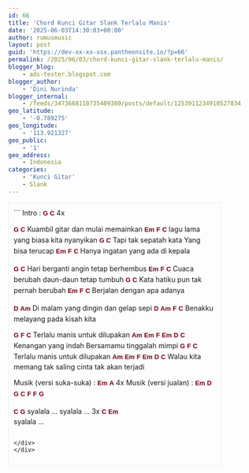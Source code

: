 ```yaml
---
id: 66
title: 'Chord Kunci Gitar Slank Terlalu Manis'
date: '2025-06-03T14:30:03+00:00'
author: rumusmusic
layout: post
guid: 'https://dev-xx-xx-xsx.pantheonsite.io/?p=66'
permalink: /2025/06/03/chord-kunci-gitar-slank-terlalu-manis/
blogger_blog:
    - ads-tester.blogspot.com
blogger_author:
    - 'Dini Nurinda'
blogger_internal:
    - /feeds/3473668110735409380/posts/default/1253911234910527834
geo_latitude:
    - '-0.789275'
geo_longitude:
    - '113.921327'
geo_public:
    - '1'
geo_address:
    - Indonesia
categories:
    - 'Kunci Gitar'
    - Slank
---
```


<div dir="ltr" style="text-align: left;"><div style="border: 1px solid #eee; height: auto; overflow: auto; padding: 10px; width: 410px;">```
Intro : <b style="background-color: #f6f6f6; border: 0px; font-family: Arial, Tahoma, Helvetica, FreeSans, sans-serif; font-size: 13px; font-stretch: inherit; line-height: 22.1000003814697px; margin: 0px; padding: 0px; vertical-align: baseline; white-space: normal;"><a href="http://ads-tester.blogspot.com/#Chord%20Kunci%20Gitar%20Slank%20Terlalu%20Manis" rel="https://blogger.googleusercontent.com/img/b/R29vZ2xl/AVvXsEhmapCRWhUujXO3XNp7RQ3QehE96_1shZvwwlzlBfIEhPVK8EMRgn7ZE8lBAgBFznq-LaQYcVA1PMbOgI-q6qcHShXaB2yd-ORVu-qYofhbQLNNBUNZZS1Dq89N45TwSfpp7dKppHMh_iE/s1600/G.png" style="-webkit-transition: all 0.5s; border: 0px; color: #78001b; font-family: inherit; font-size: inherit; font-stretch: inherit; font-style: inherit; font-variant: inherit; font-weight: inherit; line-height: inherit; margin: 0px; outline: none; padding: 0px; text-decoration: none; transition: all 0.5s; vertical-align: baseline;" target="_self" title="">G</a></b> <b style="background-color: #f6f6f6; border: 0px; font-family: Arial, Tahoma, Helvetica, FreeSans, sans-serif; font-size: 13px; font-stretch: inherit; line-height: 22.1000003814697px; margin: 0px; padding: 0px; vertical-align: baseline; white-space: normal;"><a href="http://ads-tester.blogspot.com/#Chord%20Kunci%20Gitar%20Slank%20Terlalu%20Manis" rel="https://blogger.googleusercontent.com/img/b/R29vZ2xl/AVvXsEgjg14kZr610stkVlcdZhcW95ketZt0vZGZ35YbDyrK0SrlJaU9ATAZGd43fVQQe36N05_6SwYNh5V8Nhk_Y9EoJeCydZz1TvcOhMeWIQ9QkfUWi1qT_CLnjc9ada53vk8J6DLLGXZWCRU/s1600/C.png" style="-webkit-transition: all 0.5s; border: 0px; color: #78001b; font-family: inherit; font-size: inherit; font-stretch: inherit; font-style: inherit; font-variant: inherit; font-weight: inherit; line-height: inherit; margin: 0px; outline: none; padding: 0px; text-decoration: none; transition: all 0.5s; vertical-align: baseline;" target="_self" title="">C</a></b> 4x <div><span style="color: white; font-size:xx-small;">Chord Kunci Gitar Slank Terlalu Manis</span></div><b style="background-color: #f6f6f6; border: 0px; font-family: Arial, Tahoma, Helvetica, FreeSans, sans-serif; font-size: 13px; font-stretch: inherit; line-height: 22.1000003814697px; margin: 0px; padding: 0px; vertical-align: baseline; white-space: normal;"><a href="http://ads-tester.blogspot.com/#Chord%20Kunci%20Gitar%20Slank%20Terlalu%20Manis" rel="https://blogger.googleusercontent.com/img/b/R29vZ2xl/AVvXsEhmapCRWhUujXO3XNp7RQ3QehE96_1shZvwwlzlBfIEhPVK8EMRgn7ZE8lBAgBFznq-LaQYcVA1PMbOgI-q6qcHShXaB2yd-ORVu-qYofhbQLNNBUNZZS1Dq89N45TwSfpp7dKppHMh_iE/s1600/G.png" style="-webkit-transition: all 0.5s; border: 0px; color: #78001b; font-family: inherit; font-size: inherit; font-stretch: inherit; font-style: inherit; font-variant: inherit; font-weight: inherit; line-height: inherit; margin: 0px; outline: none; padding: 0px; text-decoration: none; transition: all 0.5s; vertical-align: baseline;" target="_self" title="">G</a></b>                   <b style="background-color: #f6f6f6; border: 0px; font-family: Arial, Tahoma, Helvetica, FreeSans, sans-serif; font-size: 13px; font-stretch: inherit; line-height: 22.1000003814697px; margin: 0px; padding: 0px; vertical-align: baseline; white-space: normal;"><a href="http://ads-tester.blogspot.com/#Chord%20Kunci%20Gitar%20Slank%20Terlalu%20Manis" rel="https://blogger.googleusercontent.com/img/b/R29vZ2xl/AVvXsEgjg14kZr610stkVlcdZhcW95ketZt0vZGZ35YbDyrK0SrlJaU9ATAZGd43fVQQe36N05_6SwYNh5V8Nhk_Y9EoJeCydZz1TvcOhMeWIQ9QkfUWi1qT_CLnjc9ada53vk8J6DLLGXZWCRU/s1600/C.png" style="-webkit-transition: all 0.5s; border: 0px; color: #78001b; font-family: inherit; font-size: inherit; font-stretch: inherit; font-style: inherit; font-variant: inherit; font-weight: inherit; line-height: inherit; margin: 0px; outline: none; padding: 0px; text-decoration: none; transition: all 0.5s; vertical-align: baseline;" target="_self" title="">C</a></b>
Kuambil gitar dan mulai memainkan 
<b style="background-color: #f6f6f6; border: 0px; font-family: Arial, Tahoma, Helvetica, FreeSans, sans-serif; font-size: 13px; font-stretch: inherit; line-height: 22.1000003814697px; margin: 0px; padding: 0px; vertical-align: baseline; white-space: normal;"><a href="http://ads-tester.blogspot.com/#Chord%20Kunci%20Gitar%20Slank%20Terlalu%20Manis" rel="https://blogger.googleusercontent.com/img/b/R29vZ2xl/AVvXsEgnupI75GAZeveKIIuvKlk4v_fYbPdZIb79iMBHfotZigxWvWBEEFXPc0lN80YoViC4xoVvYR9OtsA0QMz3J6G2H77kD5pUccFqjWhBrMTzu_23JKLlFlmgeikgZnRVSFH7Fo8a7nHrwlQ/s1600/Em.png" style="-webkit-transition: all 0.5s; border: 0px; color: #78001b; font-family: inherit; font-size: inherit; font-stretch: inherit; font-style: inherit; font-variant: inherit; font-weight: inherit; line-height: inherit; margin: 0px; outline: none; padding: 0px; text-decoration: none; transition: all 0.5s; vertical-align: baseline;" target="_self" title="">Em</a></b>                   <b style="background-color: #f6f6f6; border: 0px; font-family: Arial, Tahoma, Helvetica, FreeSans, sans-serif; font-size: 13px; font-stretch: inherit; line-height: 22.1000003814697px; margin: 0px; padding: 0px; vertical-align: baseline; white-space: normal;"><a href="http://ads-tester.blogspot.com/#Chord%20Kunci%20Gitar%20Slank%20Terlalu%20Manis" rel="https://blogger.googleusercontent.com/img/b/R29vZ2xl/AVvXsEgXnQLpqP2Xv4WlPqCrLWdYeZtr_lovwOMzBwi7aoXtZ52hJe10i7HUw3xqJwIvn7QEfMSA5uBawJYkF9lZ62ghn7uZrlWGaNe3q6fEuT5DIEwjnr4yTcBv7pr0ZhZQYvbgpp7F3NjuytE/s1600/F.png" style="-webkit-transition: all 0.5s; border: 0px; color: #78001b; font-family: inherit; font-size: inherit; font-stretch: inherit; font-style: inherit; font-variant: inherit; font-weight: inherit; line-height: inherit; margin: 0px; outline: none; padding: 0px; text-decoration: none; transition: all 0.5s; vertical-align: baseline;" target="_self" title="">F</a></b>          <b style="background-color: #f6f6f6; border: 0px; font-family: Arial, Tahoma, Helvetica, FreeSans, sans-serif; font-size: 13px; font-stretch: inherit; line-height: 22.1000003814697px; margin: 0px; padding: 0px; vertical-align: baseline; white-space: normal;"><a href="http://ads-tester.blogspot.com/#Chord%20Kunci%20Gitar%20Slank%20Terlalu%20Manis" rel="https://blogger.googleusercontent.com/img/b/R29vZ2xl/AVvXsEgjg14kZr610stkVlcdZhcW95ketZt0vZGZ35YbDyrK0SrlJaU9ATAZGd43fVQQe36N05_6SwYNh5V8Nhk_Y9EoJeCydZz1TvcOhMeWIQ9QkfUWi1qT_CLnjc9ada53vk8J6DLLGXZWCRU/s1600/C.png" style="-webkit-transition: all 0.5s; border: 0px; color: #78001b; font-family: inherit; font-size: inherit; font-stretch: inherit; font-style: inherit; font-variant: inherit; font-weight: inherit; line-height: inherit; margin: 0px; outline: none; padding: 0px; text-decoration: none; transition: all 0.5s; vertical-align: baseline;" target="_self" title="">C</a></b>
lagu lama yang biasa kita nyanyikan 
<b style="background-color: #f6f6f6; border: 0px; font-family: Arial, Tahoma, Helvetica, FreeSans, sans-serif; font-size: 13px; font-stretch: inherit; line-height: 22.1000003814697px; margin: 0px; padding: 0px; vertical-align: baseline; white-space: normal;"><a href="http://ads-tester.blogspot.com/#Chord%20Kunci%20Gitar%20Slank%20Terlalu%20Manis" rel="https://blogger.googleusercontent.com/img/b/R29vZ2xl/AVvXsEhmapCRWhUujXO3XNp7RQ3QehE96_1shZvwwlzlBfIEhPVK8EMRgn7ZE8lBAgBFznq-LaQYcVA1PMbOgI-q6qcHShXaB2yd-ORVu-qYofhbQLNNBUNZZS1Dq89N45TwSfpp7dKppHMh_iE/s1600/G.png" style="-webkit-transition: all 0.5s; border: 0px; color: #78001b; font-family: inherit; font-size: inherit; font-stretch: inherit; font-style: inherit; font-variant: inherit; font-weight: inherit; line-height: inherit; margin: 0px; outline: none; padding: 0px; text-decoration: none; transition: all 0.5s; vertical-align: baseline;" target="_self" title="">G</a></b>                          <b style="background-color: #f6f6f6; border: 0px; font-family: Arial, Tahoma, Helvetica, FreeSans, sans-serif; font-size: 13px; font-stretch: inherit; line-height: 22.1000003814697px; margin: 0px; padding: 0px; vertical-align: baseline; white-space: normal;"><a href="http://ads-tester.blogspot.com/#Chord%20Kunci%20Gitar%20Slank%20Terlalu%20Manis" rel="https://blogger.googleusercontent.com/img/b/R29vZ2xl/AVvXsEgjg14kZr610stkVlcdZhcW95ketZt0vZGZ35YbDyrK0SrlJaU9ATAZGd43fVQQe36N05_6SwYNh5V8Nhk_Y9EoJeCydZz1TvcOhMeWIQ9QkfUWi1qT_CLnjc9ada53vk8J6DLLGXZWCRU/s1600/C.png" style="-webkit-transition: all 0.5s; border: 0px; color: #78001b; font-family: inherit; font-size: inherit; font-stretch: inherit; font-style: inherit; font-variant: inherit; font-weight: inherit; line-height: inherit; margin: 0px; outline: none; padding: 0px; text-decoration: none; transition: all 0.5s; vertical-align: baseline;" target="_self" title="">C</a></b>
Tapi tak sepatah kata Yang bisa terucap
<b style="background-color: #f6f6f6; border: 0px; font-family: Arial, Tahoma, Helvetica, FreeSans, sans-serif; font-size: 13px; font-stretch: inherit; line-height: 22.1000003814697px; margin: 0px; padding: 0px; vertical-align: baseline; white-space: normal;"><a href="http://ads-tester.blogspot.com/#Chord%20Kunci%20Gitar%20Slank%20Terlalu%20Manis" rel="https://blogger.googleusercontent.com/img/b/R29vZ2xl/AVvXsEgnupI75GAZeveKIIuvKlk4v_fYbPdZIb79iMBHfotZigxWvWBEEFXPc0lN80YoViC4xoVvYR9OtsA0QMz3J6G2H77kD5pUccFqjWhBrMTzu_23JKLlFlmgeikgZnRVSFH7Fo8a7nHrwlQ/s1600/Em.png" style="-webkit-transition: all 0.5s; border: 0px; color: #78001b; font-family: inherit; font-size: inherit; font-stretch: inherit; font-style: inherit; font-variant: inherit; font-weight: inherit; line-height: inherit; margin: 0px; outline: none; padding: 0px; text-decoration: none; transition: all 0.5s; vertical-align: baseline;" target="_self" title="">Em</a></b>                  <b style="background-color: #f6f6f6; border: 0px; font-family: Arial, Tahoma, Helvetica, FreeSans, sans-serif; font-size: 13px; font-stretch: inherit; line-height: 22.1000003814697px; margin: 0px; padding: 0px; vertical-align: baseline; white-space: normal;"><a href="http://ads-tester.blogspot.com/#Chord%20Kunci%20Gitar%20Slank%20Terlalu%20Manis" rel="https://blogger.googleusercontent.com/img/b/R29vZ2xl/AVvXsEgXnQLpqP2Xv4WlPqCrLWdYeZtr_lovwOMzBwi7aoXtZ52hJe10i7HUw3xqJwIvn7QEfMSA5uBawJYkF9lZ62ghn7uZrlWGaNe3q6fEuT5DIEwjnr4yTcBv7pr0ZhZQYvbgpp7F3NjuytE/s1600/F.png" style="-webkit-transition: all 0.5s; border: 0px; color: #78001b; font-family: inherit; font-size: inherit; font-stretch: inherit; font-style: inherit; font-variant: inherit; font-weight: inherit; line-height: inherit; margin: 0px; outline: none; padding: 0px; text-decoration: none; transition: all 0.5s; vertical-align: baseline;" target="_self" title="">F</a></b>        <b style="background-color: #f6f6f6; border: 0px; font-family: Arial, Tahoma, Helvetica, FreeSans, sans-serif; font-size: 13px; font-stretch: inherit; line-height: 22.1000003814697px; margin: 0px; padding: 0px; vertical-align: baseline; white-space: normal;"><a href="http://ads-tester.blogspot.com/#Chord%20Kunci%20Gitar%20Slank%20Terlalu%20Manis" rel="https://blogger.googleusercontent.com/img/b/R29vZ2xl/AVvXsEgjg14kZr610stkVlcdZhcW95ketZt0vZGZ35YbDyrK0SrlJaU9ATAZGd43fVQQe36N05_6SwYNh5V8Nhk_Y9EoJeCydZz1TvcOhMeWIQ9QkfUWi1qT_CLnjc9ada53vk8J6DLLGXZWCRU/s1600/C.png" style="-webkit-transition: all 0.5s; border: 0px; color: #78001b; font-family: inherit; font-size: inherit; font-stretch: inherit; font-style: inherit; font-variant: inherit; font-weight: inherit; line-height: inherit; margin: 0px; outline: none; padding: 0px; text-decoration: none; transition: all 0.5s; vertical-align: baseline;" target="_self" title="">C</a></b>
Hanya ingatan yang ada di kepala

<b style="background-color: #f6f6f6; border: 0px; font-family: Arial, Tahoma, Helvetica, FreeSans, sans-serif; font-size: 13px; font-stretch: inherit; line-height: 22.1000003814697px; margin: 0px; padding: 0px; vertical-align: baseline; white-space: normal;"><a href="http://ads-tester.blogspot.com/#Chord%20Kunci%20Gitar%20Slank%20Terlalu%20Manis" rel="https://blogger.googleusercontent.com/img/b/R29vZ2xl/AVvXsEhmapCRWhUujXO3XNp7RQ3QehE96_1shZvwwlzlBfIEhPVK8EMRgn7ZE8lBAgBFznq-LaQYcVA1PMbOgI-q6qcHShXaB2yd-ORVu-qYofhbQLNNBUNZZS1Dq89N45TwSfpp7dKppHMh_iE/s1600/G.png" style="-webkit-transition: all 0.5s; border: 0px; color: #78001b; font-family: inherit; font-size: inherit; font-stretch: inherit; font-style: inherit; font-variant: inherit; font-weight: inherit; line-height: inherit; margin: 0px; outline: none; padding: 0px; text-decoration: none; transition: all 0.5s; vertical-align: baseline;" target="_self" title="">G</a></b>                   <b style="background-color: #f6f6f6; border: 0px; font-family: Arial, Tahoma, Helvetica, FreeSans, sans-serif; font-size: 13px; font-stretch: inherit; line-height: 22.1000003814697px; margin: 0px; padding: 0px; vertical-align: baseline; white-space: normal;"><a href="http://ads-tester.blogspot.com/#Chord%20Kunci%20Gitar%20Slank%20Terlalu%20Manis" rel="https://blogger.googleusercontent.com/img/b/R29vZ2xl/AVvXsEgjg14kZr610stkVlcdZhcW95ketZt0vZGZ35YbDyrK0SrlJaU9ATAZGd43fVQQe36N05_6SwYNh5V8Nhk_Y9EoJeCydZz1TvcOhMeWIQ9QkfUWi1qT_CLnjc9ada53vk8J6DLLGXZWCRU/s1600/C.png" style="-webkit-transition: all 0.5s; border: 0px; color: #78001b; font-family: inherit; font-size: inherit; font-stretch: inherit; font-style: inherit; font-variant: inherit; font-weight: inherit; line-height: inherit; margin: 0px; outline: none; padding: 0px; text-decoration: none; transition: all 0.5s; vertical-align: baseline;" target="_self" title="">C</a></b>
Hari berganti angin tetap berhembus 
<b style="background-color: #f6f6f6; border: 0px; font-family: Arial, Tahoma, Helvetica, FreeSans, sans-serif; font-size: 13px; font-stretch: inherit; line-height: 22.1000003814697px; margin: 0px; padding: 0px; vertical-align: baseline; white-space: normal;"><a href="http://ads-tester.blogspot.com/#Chord%20Kunci%20Gitar%20Slank%20Terlalu%20Manis" rel="https://blogger.googleusercontent.com/img/b/R29vZ2xl/AVvXsEgnupI75GAZeveKIIuvKlk4v_fYbPdZIb79iMBHfotZigxWvWBEEFXPc0lN80YoViC4xoVvYR9OtsA0QMz3J6G2H77kD5pUccFqjWhBrMTzu_23JKLlFlmgeikgZnRVSFH7Fo8a7nHrwlQ/s1600/Em.png" style="-webkit-transition: all 0.5s; border: 0px; color: #78001b; font-family: inherit; font-size: inherit; font-stretch: inherit; font-style: inherit; font-variant: inherit; font-weight: inherit; line-height: inherit; margin: 0px; outline: none; padding: 0px; text-decoration: none; transition: all 0.5s; vertical-align: baseline;" target="_self" title="">Em</a></b>                 <b style="background-color: #f6f6f6; border: 0px; font-family: Arial, Tahoma, Helvetica, FreeSans, sans-serif; font-size: 13px; font-stretch: inherit; line-height: 22.1000003814697px; margin: 0px; padding: 0px; vertical-align: baseline; white-space: normal;"><a href="http://ads-tester.blogspot.com/#Chord%20Kunci%20Gitar%20Slank%20Terlalu%20Manis" rel="https://blogger.googleusercontent.com/img/b/R29vZ2xl/AVvXsEgXnQLpqP2Xv4WlPqCrLWdYeZtr_lovwOMzBwi7aoXtZ52hJe10i7HUw3xqJwIvn7QEfMSA5uBawJYkF9lZ62ghn7uZrlWGaNe3q6fEuT5DIEwjnr4yTcBv7pr0ZhZQYvbgpp7F3NjuytE/s1600/F.png" style="-webkit-transition: all 0.5s; border: 0px; color: #78001b; font-family: inherit; font-size: inherit; font-stretch: inherit; font-style: inherit; font-variant: inherit; font-weight: inherit; line-height: inherit; margin: 0px; outline: none; padding: 0px; text-decoration: none; transition: all 0.5s; vertical-align: baseline;" target="_self" title="">F</a></b>          <b style="background-color: #f6f6f6; border: 0px; font-family: Arial, Tahoma, Helvetica, FreeSans, sans-serif; font-size: 13px; font-stretch: inherit; line-height: 22.1000003814697px; margin: 0px; padding: 0px; vertical-align: baseline; white-space: normal;"><a href="http://ads-tester.blogspot.com/#Chord%20Kunci%20Gitar%20Slank%20Terlalu%20Manis" rel="https://blogger.googleusercontent.com/img/b/R29vZ2xl/AVvXsEgjg14kZr610stkVlcdZhcW95ketZt0vZGZ35YbDyrK0SrlJaU9ATAZGd43fVQQe36N05_6SwYNh5V8Nhk_Y9EoJeCydZz1TvcOhMeWIQ9QkfUWi1qT_CLnjc9ada53vk8J6DLLGXZWCRU/s1600/C.png" style="-webkit-transition: all 0.5s; border: 0px; color: #78001b; font-family: inherit; font-size: inherit; font-stretch: inherit; font-style: inherit; font-variant: inherit; font-weight: inherit; line-height: inherit; margin: 0px; outline: none; padding: 0px; text-decoration: none; transition: all 0.5s; vertical-align: baseline;" target="_self" title="">C</a></b>
Cuaca berubah daun-daun tetap tumbuh 
<b style="background-color: #f6f6f6; border: 0px; font-family: Arial, Tahoma, Helvetica, FreeSans, sans-serif; font-size: 13px; font-stretch: inherit; line-height: 22.1000003814697px; margin: 0px; padding: 0px; vertical-align: baseline; white-space: normal;"><a href="http://ads-tester.blogspot.com/#Chord%20Kunci%20Gitar%20Slank%20Terlalu%20Manis" rel="https://blogger.googleusercontent.com/img/b/R29vZ2xl/AVvXsEhmapCRWhUujXO3XNp7RQ3QehE96_1shZvwwlzlBfIEhPVK8EMRgn7ZE8lBAgBFznq-LaQYcVA1PMbOgI-q6qcHShXaB2yd-ORVu-qYofhbQLNNBUNZZS1Dq89N45TwSfpp7dKppHMh_iE/s1600/G.png" style="-webkit-transition: all 0.5s; border: 0px; color: #78001b; font-family: inherit; font-size: inherit; font-stretch: inherit; font-style: inherit; font-variant: inherit; font-weight: inherit; line-height: inherit; margin: 0px; outline: none; padding: 0px; text-decoration: none; transition: all 0.5s; vertical-align: baseline;" target="_self" title="">G</a></b>                   <b style="background-color: #f6f6f6; border: 0px; font-family: Arial, Tahoma, Helvetica, FreeSans, sans-serif; font-size: 13px; font-stretch: inherit; line-height: 22.1000003814697px; margin: 0px; padding: 0px; vertical-align: baseline; white-space: normal;"><a href="http://ads-tester.blogspot.com/#Chord%20Kunci%20Gitar%20Slank%20Terlalu%20Manis" rel="https://blogger.googleusercontent.com/img/b/R29vZ2xl/AVvXsEgjg14kZr610stkVlcdZhcW95ketZt0vZGZ35YbDyrK0SrlJaU9ATAZGd43fVQQe36N05_6SwYNh5V8Nhk_Y9EoJeCydZz1TvcOhMeWIQ9QkfUWi1qT_CLnjc9ada53vk8J6DLLGXZWCRU/s1600/C.png" style="-webkit-transition: all 0.5s; border: 0px; color: #78001b; font-family: inherit; font-size: inherit; font-stretch: inherit; font-style: inherit; font-variant: inherit; font-weight: inherit; line-height: inherit; margin: 0px; outline: none; padding: 0px; text-decoration: none; transition: all 0.5s; vertical-align: baseline;" target="_self" title="">C</a></b>
Kata hatiku pun tak pernah berubah 
<b style="background-color: #f6f6f6; border: 0px; font-family: Arial, Tahoma, Helvetica, FreeSans, sans-serif; font-size: 13px; font-stretch: inherit; line-height: 22.1000003814697px; margin: 0px; padding: 0px; vertical-align: baseline; white-space: normal;"><a href="http://ads-tester.blogspot.com/#Chord%20Kunci%20Gitar%20Slank%20Terlalu%20Manis" rel="https://blogger.googleusercontent.com/img/b/R29vZ2xl/AVvXsEgnupI75GAZeveKIIuvKlk4v_fYbPdZIb79iMBHfotZigxWvWBEEFXPc0lN80YoViC4xoVvYR9OtsA0QMz3J6G2H77kD5pUccFqjWhBrMTzu_23JKLlFlmgeikgZnRVSFH7Fo8a7nHrwlQ/s1600/Em.png" style="-webkit-transition: all 0.5s; border: 0px; color: #78001b; font-family: inherit; font-size: inherit; font-stretch: inherit; font-style: inherit; font-variant: inherit; font-weight: inherit; line-height: inherit; margin: 0px; outline: none; padding: 0px; text-decoration: none; transition: all 0.5s; vertical-align: baseline;" target="_self" title="">Em</a></b>               <b style="background-color: #f6f6f6; border: 0px; font-family: Arial, Tahoma, Helvetica, FreeSans, sans-serif; font-size: 13px; font-stretch: inherit; line-height: 22.1000003814697px; margin: 0px; padding: 0px; vertical-align: baseline; white-space: normal;"><a href="http://ads-tester.blogspot.com/#Chord%20Kunci%20Gitar%20Slank%20Terlalu%20Manis" rel="https://blogger.googleusercontent.com/img/b/R29vZ2xl/AVvXsEgXnQLpqP2Xv4WlPqCrLWdYeZtr_lovwOMzBwi7aoXtZ52hJe10i7HUw3xqJwIvn7QEfMSA5uBawJYkF9lZ62ghn7uZrlWGaNe3q6fEuT5DIEwjnr4yTcBv7pr0ZhZQYvbgpp7F3NjuytE/s1600/F.png" style="-webkit-transition: all 0.5s; border: 0px; color: #78001b; font-family: inherit; font-size: inherit; font-stretch: inherit; font-style: inherit; font-variant: inherit; font-weight: inherit; line-height: inherit; margin: 0px; outline: none; padding: 0px; text-decoration: none; transition: all 0.5s; vertical-align: baseline;" target="_self" title="">F</a></b>      <b style="background-color: #f6f6f6; border: 0px; font-family: Arial, Tahoma, Helvetica, FreeSans, sans-serif; font-size: 13px; font-stretch: inherit; line-height: 22.1000003814697px; margin: 0px; padding: 0px; vertical-align: baseline; white-space: normal;"><a href="http://ads-tester.blogspot.com/#Chord%20Kunci%20Gitar%20Slank%20Terlalu%20Manis" rel="https://blogger.googleusercontent.com/img/b/R29vZ2xl/AVvXsEgjg14kZr610stkVlcdZhcW95ketZt0vZGZ35YbDyrK0SrlJaU9ATAZGd43fVQQe36N05_6SwYNh5V8Nhk_Y9EoJeCydZz1TvcOhMeWIQ9QkfUWi1qT_CLnjc9ada53vk8J6DLLGXZWCRU/s1600/C.png" style="-webkit-transition: all 0.5s; border: 0px; color: #78001b; font-family: inherit; font-size: inherit; font-stretch: inherit; font-style: inherit; font-variant: inherit; font-weight: inherit; line-height: inherit; margin: 0px; outline: none; padding: 0px; text-decoration: none; transition: all 0.5s; vertical-align: baseline;" target="_self" title="">C</a></b>
Berjalan dengan apa adanya 

<b style="background-color: #f6f6f6; border: 0px; font-family: Arial, Tahoma, Helvetica, FreeSans, sans-serif; font-size: 13px; font-stretch: inherit; line-height: 22.1000003814697px; margin: 0px; padding: 0px; vertical-align: baseline; white-space: normal;"><a href="http://ads-tester.blogspot.com/#Chord%20Kunci%20Gitar%20Slank%20Terlalu%20Manis" rel="https://blogger.googleusercontent.com/img/b/R29vZ2xl/AVvXsEgsTHNNp1bTra86ESi1_0UTlseoXjvev55pd5aXW3gz6VN2Qt_dDFTmZwC8fivTktVIPvwc9kBbkCm5jYSgczbnVV7-EAK8_OhtnsDc1kQ9dB1UKavcSA0MKj8bLJSIE91Yj6QOGO0aUA0/s1600/D.png" style="-webkit-transition: all 0.5s; border: 0px; color: #78001b; font-family: inherit; font-size: inherit; font-stretch: inherit; font-style: inherit; font-variant: inherit; font-weight: inherit; line-height: inherit; margin: 0px; outline: none; padding: 0px; text-decoration: none; transition: all 0.5s; vertical-align: baseline;" target="_self" title="">D</a></b>                  <b style="background-color: #f6f6f6; border: 0px; font-family: Arial, Tahoma, Helvetica, FreeSans, sans-serif; font-size: 13px; font-stretch: inherit; line-height: 22.1000003814697px; margin: 0px; padding: 0px; vertical-align: baseline; white-space: normal;"><a href="http://ads-tester.blogspot.com/#Chord%20Kunci%20Gitar%20Slank%20Terlalu%20Manis" rel="https://blogger.googleusercontent.com/img/b/R29vZ2xl/AVvXsEhFmJ97cOlYhza1H3VvgAxS4svmbTt0FzSpSz5AWJZAPV7oVOl7xo6sWMZRAqZ8jLExVo1FHjGCBXjImoPHl30TOFuP89wTZg3Jce6hpdvsOsjEo6zrJKV6yCMJWWXJCImD3sYZmP5KO-Q/s1600/Am.png" style="-webkit-transition: all 0.5s; border: 0px; color: #78001b; font-family: inherit; font-size: inherit; font-stretch: inherit; font-style: inherit; font-variant: inherit; font-weight: inherit; line-height: inherit; margin: 0px; outline: none; padding: 0px; text-decoration: none; transition: all 0.5s; vertical-align: baseline;" target="_self" title="">Am</a></b>
Di malam yang dingin dan gelap sepi 
<b style="background-color: #f6f6f6; border: 0px; font-family: Arial, Tahoma, Helvetica, FreeSans, sans-serif; font-size: 13px; font-stretch: inherit; line-height: 22.1000003814697px; margin: 0px; padding: 0px; vertical-align: baseline; white-space: normal;"><a href="http://ads-tester.blogspot.com/#Chord%20Kunci%20Gitar%20Slank%20Terlalu%20Manis" rel="https://blogger.googleusercontent.com/img/b/R29vZ2xl/AVvXsEgsTHNNp1bTra86ESi1_0UTlseoXjvev55pd5aXW3gz6VN2Qt_dDFTmZwC8fivTktVIPvwc9kBbkCm5jYSgczbnVV7-EAK8_OhtnsDc1kQ9dB1UKavcSA0MKj8bLJSIE91Yj6QOGO0aUA0/s1600/D.png" style="-webkit-transition: all 0.5s; border: 0px; color: #78001b; font-family: inherit; font-size: inherit; font-stretch: inherit; font-style: inherit; font-variant: inherit; font-weight: inherit; line-height: inherit; margin: 0px; outline: none; padding: 0px; text-decoration: none; transition: all 0.5s; vertical-align: baseline;" target="_self" title="">D</a></b>              <b style="background-color: #f6f6f6; border: 0px; font-family: Arial, Tahoma, Helvetica, FreeSans, sans-serif; font-size: 13px; font-stretch: inherit; line-height: 22.1000003814697px; margin: 0px; padding: 0px; vertical-align: baseline; white-space: normal;"><a href="http://ads-tester.blogspot.com/#Chord%20Kunci%20Gitar%20Slank%20Terlalu%20Manis" rel="https://blogger.googleusercontent.com/img/b/R29vZ2xl/AVvXsEhFmJ97cOlYhza1H3VvgAxS4svmbTt0FzSpSz5AWJZAPV7oVOl7xo6sWMZRAqZ8jLExVo1FHjGCBXjImoPHl30TOFuP89wTZg3Jce6hpdvsOsjEo6zrJKV6yCMJWWXJCImD3sYZmP5KO-Q/s1600/Am.png" style="-webkit-transition: all 0.5s; border: 0px; color: #78001b; font-family: inherit; font-size: inherit; font-stretch: inherit; font-style: inherit; font-variant: inherit; font-weight: inherit; line-height: inherit; margin: 0px; outline: none; padding: 0px; text-decoration: none; transition: all 0.5s; vertical-align: baseline;" target="_self" title="">Am</a></b>        <b style="background-color: #f6f6f6; border: 0px; font-family: Arial, Tahoma, Helvetica, FreeSans, sans-serif; font-size: 13px; font-stretch: inherit; line-height: 22.1000003814697px; margin: 0px; padding: 0px; vertical-align: baseline; white-space: normal;"><a href="http://ads-tester.blogspot.com/#Chord%20Kunci%20Gitar%20Slank%20Terlalu%20Manis" rel="https://blogger.googleusercontent.com/img/b/R29vZ2xl/AVvXsEgXnQLpqP2Xv4WlPqCrLWdYeZtr_lovwOMzBwi7aoXtZ52hJe10i7HUw3xqJwIvn7QEfMSA5uBawJYkF9lZ62ghn7uZrlWGaNe3q6fEuT5DIEwjnr4yTcBv7pr0ZhZQYvbgpp7F3NjuytE/s1600/F.png" style="-webkit-transition: all 0.5s; border: 0px; color: #78001b; font-family: inherit; font-size: inherit; font-stretch: inherit; font-style: inherit; font-variant: inherit; font-weight: inherit; line-height: inherit; margin: 0px; outline: none; padding: 0px; text-decoration: none; transition: all 0.5s; vertical-align: baseline;" target="_self" title="">F</a></b>     <b style="background-color: #f6f6f6; border: 0px; font-family: Arial, Tahoma, Helvetica, FreeSans, sans-serif; font-size: 13px; font-stretch: inherit; line-height: 22.1000003814697px; margin: 0px; padding: 0px; vertical-align: baseline; white-space: normal;"><a href="http://ads-tester.blogspot.com/#Chord%20Kunci%20Gitar%20Slank%20Terlalu%20Manis" rel="https://blogger.googleusercontent.com/img/b/R29vZ2xl/AVvXsEgjg14kZr610stkVlcdZhcW95ketZt0vZGZ35YbDyrK0SrlJaU9ATAZGd43fVQQe36N05_6SwYNh5V8Nhk_Y9EoJeCydZz1TvcOhMeWIQ9QkfUWi1qT_CLnjc9ada53vk8J6DLLGXZWCRU/s1600/C.png" style="-webkit-transition: all 0.5s; border: 0px; color: #78001b; font-family: inherit; font-size: inherit; font-stretch: inherit; font-style: inherit; font-variant: inherit; font-weight: inherit; line-height: inherit; margin: 0px; outline: none; padding: 0px; text-decoration: none; transition: all 0.5s; vertical-align: baseline;" target="_self" title="">C</a></b>
Benakku melayang pada kisah kita

   <b style="background-color: #f6f6f6; border: 0px; font-family: Arial, Tahoma, Helvetica, FreeSans, sans-serif; font-size: 13px; font-stretch: inherit; line-height: 22.1000003814697px; margin: 0px; padding: 0px; vertical-align: baseline; white-space: normal;"><a href="http://ads-tester.blogspot.com/#Chord%20Kunci%20Gitar%20Slank%20Terlalu%20Manis" rel="https://blogger.googleusercontent.com/img/b/R29vZ2xl/AVvXsEhmapCRWhUujXO3XNp7RQ3QehE96_1shZvwwlzlBfIEhPVK8EMRgn7ZE8lBAgBFznq-LaQYcVA1PMbOgI-q6qcHShXaB2yd-ORVu-qYofhbQLNNBUNZZS1Dq89N45TwSfpp7dKppHMh_iE/s1600/G.png" style="-webkit-transition: all 0.5s; border: 0px; color: #78001b; font-family: inherit; font-size: inherit; font-stretch: inherit; font-style: inherit; font-variant: inherit; font-weight: inherit; line-height: inherit; margin: 0px; outline: none; padding: 0px; text-decoration: none; transition: all 0.5s; vertical-align: baseline;" target="_self" title="">G</a></b>                <b style="background-color: #f6f6f6; border: 0px; font-family: Arial, Tahoma, Helvetica, FreeSans, sans-serif; font-size: 13px; font-stretch: inherit; line-height: 22.1000003814697px; margin: 0px; padding: 0px; vertical-align: baseline; white-space: normal;"><a href="http://ads-tester.blogspot.com/#Chord%20Kunci%20Gitar%20Slank%20Terlalu%20Manis" rel="https://blogger.googleusercontent.com/img/b/R29vZ2xl/AVvXsEgXnQLpqP2Xv4WlPqCrLWdYeZtr_lovwOMzBwi7aoXtZ52hJe10i7HUw3xqJwIvn7QEfMSA5uBawJYkF9lZ62ghn7uZrlWGaNe3q6fEuT5DIEwjnr4yTcBv7pr0ZhZQYvbgpp7F3NjuytE/s1600/F.png" style="-webkit-transition: all 0.5s; border: 0px; color: #78001b; font-family: inherit; font-size: inherit; font-stretch: inherit; font-style: inherit; font-variant: inherit; font-weight: inherit; line-height: inherit; margin: 0px; outline: none; padding: 0px; text-decoration: none; transition: all 0.5s; vertical-align: baseline;" target="_self" title="">F</a></b>     <b style="background-color: #f6f6f6; border: 0px; font-family: Arial, Tahoma, Helvetica, FreeSans, sans-serif; font-size: 13px; font-stretch: inherit; line-height: 22.1000003814697px; margin: 0px; padding: 0px; vertical-align: baseline; white-space: normal;"><a href="http://ads-tester.blogspot.com/#Chord%20Kunci%20Gitar%20Slank%20Terlalu%20Manis" rel="https://blogger.googleusercontent.com/img/b/R29vZ2xl/AVvXsEgjg14kZr610stkVlcdZhcW95ketZt0vZGZ35YbDyrK0SrlJaU9ATAZGd43fVQQe36N05_6SwYNh5V8Nhk_Y9EoJeCydZz1TvcOhMeWIQ9QkfUWi1qT_CLnjc9ada53vk8J6DLLGXZWCRU/s1600/C.png" style="-webkit-transition: all 0.5s; border: 0px; color: #78001b; font-family: inherit; font-size: inherit; font-stretch: inherit; font-style: inherit; font-variant: inherit; font-weight: inherit; line-height: inherit; margin: 0px; outline: none; padding: 0px; text-decoration: none; transition: all 0.5s; vertical-align: baseline;" target="_self" title="">C</a></b>
Terlalu manis untuk dilupakan 
     <b style="background-color: #f6f6f6; border: 0px; font-family: Arial, Tahoma, Helvetica, FreeSans, sans-serif; font-size: 13px; font-stretch: inherit; line-height: 22.1000003814697px; margin: 0px; padding: 0px; vertical-align: baseline; white-space: normal;"><a href="http://ads-tester.blogspot.com/#Chord%20Kunci%20Gitar%20Slank%20Terlalu%20Manis" rel="https://blogger.googleusercontent.com/img/b/R29vZ2xl/AVvXsEhFmJ97cOlYhza1H3VvgAxS4svmbTt0FzSpSz5AWJZAPV7oVOl7xo6sWMZRAqZ8jLExVo1FHjGCBXjImoPHl30TOFuP89wTZg3Jce6hpdvsOsjEo6zrJKV6yCMJWWXJCImD3sYZmP5KO-Q/s1600/Am.png" style="-webkit-transition: all 0.5s; border: 0px; color: #78001b; font-family: inherit; font-size: inherit; font-stretch: inherit; font-style: inherit; font-variant: inherit; font-weight: inherit; line-height: inherit; margin: 0px; outline: none; padding: 0px; text-decoration: none; transition: all 0.5s; vertical-align: baseline;" target="_self" title="">Am</a></b>                <b style="background-color: #f6f6f6; border: 0px; font-family: Arial, Tahoma, Helvetica, FreeSans, sans-serif; font-size: 13px; font-stretch: inherit; line-height: 22.1000003814697px; margin: 0px; padding: 0px; vertical-align: baseline; white-space: normal;"><a href="http://ads-tester.blogspot.com/#Chord%20Kunci%20Gitar%20Slank%20Terlalu%20Manis" rel="https://blogger.googleusercontent.com/img/b/R29vZ2xl/AVvXsEgnupI75GAZeveKIIuvKlk4v_fYbPdZIb79iMBHfotZigxWvWBEEFXPc0lN80YoViC4xoVvYR9OtsA0QMz3J6G2H77kD5pUccFqjWhBrMTzu_23JKLlFlmgeikgZnRVSFH7Fo8a7nHrwlQ/s1600/Em.png" style="-webkit-transition: all 0.5s; border: 0px; color: #78001b; font-family: inherit; font-size: inherit; font-stretch: inherit; font-style: inherit; font-variant: inherit; font-weight: inherit; line-height: inherit; margin: 0px; outline: none; padding: 0px; text-decoration: none; transition: all 0.5s; vertical-align: baseline;" target="_self" title="">Em</a></b>         <b style="background-color: #f6f6f6; border: 0px; font-family: Arial, Tahoma, Helvetica, FreeSans, sans-serif; font-size: 13px; font-stretch: inherit; line-height: 22.1000003814697px; margin: 0px; padding: 0px; vertical-align: baseline; white-space: normal;"><a href="http://ads-tester.blogspot.com/#Chord%20Kunci%20Gitar%20Slank%20Terlalu%20Manis" rel="https://blogger.googleusercontent.com/img/b/R29vZ2xl/AVvXsEgXnQLpqP2Xv4WlPqCrLWdYeZtr_lovwOMzBwi7aoXtZ52hJe10i7HUw3xqJwIvn7QEfMSA5uBawJYkF9lZ62ghn7uZrlWGaNe3q6fEuT5DIEwjnr4yTcBv7pr0ZhZQYvbgpp7F3NjuytE/s1600/F.png" style="-webkit-transition: all 0.5s; border: 0px; color: #78001b; font-family: inherit; font-size: inherit; font-stretch: inherit; font-style: inherit; font-variant: inherit; font-weight: inherit; line-height: inherit; margin: 0px; outline: none; padding: 0px; text-decoration: none; transition: all 0.5s; vertical-align: baseline;" target="_self" title="">F</a></b> <b style="background-color: #f6f6f6; border: 0px; font-family: Arial, Tahoma, Helvetica, FreeSans, sans-serif; font-size: 13px; font-stretch: inherit; line-height: 22.1000003814697px; margin: 0px; padding: 0px; vertical-align: baseline; white-space: normal;"><a href="http://ads-tester.blogspot.com/#Chord%20Kunci%20Gitar%20Slank%20Terlalu%20Manis" rel="https://blogger.googleusercontent.com/img/b/R29vZ2xl/AVvXsEgnupI75GAZeveKIIuvKlk4v_fYbPdZIb79iMBHfotZigxWvWBEEFXPc0lN80YoViC4xoVvYR9OtsA0QMz3J6G2H77kD5pUccFqjWhBrMTzu_23JKLlFlmgeikgZnRVSFH7Fo8a7nHrwlQ/s1600/Em.png" style="-webkit-transition: all 0.5s; border: 0px; color: #78001b; font-family: inherit; font-size: inherit; font-stretch: inherit; font-style: inherit; font-variant: inherit; font-weight: inherit; line-height: inherit; margin: 0px; outline: none; padding: 0px; text-decoration: none; transition: all 0.5s; vertical-align: baseline;" target="_self" title="">Em</a></b>  <b style="background-color: #f6f6f6; border: 0px; font-family: Arial, Tahoma, Helvetica, FreeSans, sans-serif; font-size: 13px; font-stretch: inherit; line-height: 22.1000003814697px; margin: 0px; padding: 0px; vertical-align: baseline; white-space: normal;"><a href="http://ads-tester.blogspot.com/#Chord%20Kunci%20Gitar%20Slank%20Terlalu%20Manis" rel="https://blogger.googleusercontent.com/img/b/R29vZ2xl/AVvXsEgsTHNNp1bTra86ESi1_0UTlseoXjvev55pd5aXW3gz6VN2Qt_dDFTmZwC8fivTktVIPvwc9kBbkCm5jYSgczbnVV7-EAK8_OhtnsDc1kQ9dB1UKavcSA0MKj8bLJSIE91Yj6QOGO0aUA0/s1600/D.png" style="-webkit-transition: all 0.5s; border: 0px; color: #78001b; font-family: inherit; font-size: inherit; font-stretch: inherit; font-style: inherit; font-variant: inherit; font-weight: inherit; line-height: inherit; margin: 0px; outline: none; padding: 0px; text-decoration: none; transition: all 0.5s; vertical-align: baseline;" target="_self" title="">D</a></b>  <b style="background-color: #f6f6f6; border: 0px; font-family: Arial, Tahoma, Helvetica, FreeSans, sans-serif; font-size: 13px; font-stretch: inherit; line-height: 22.1000003814697px; margin: 0px; padding: 0px; vertical-align: baseline; white-space: normal;"><a href="http://ads-tester.blogspot.com/#Chord%20Kunci%20Gitar%20Slank%20Terlalu%20Manis" rel="https://blogger.googleusercontent.com/img/b/R29vZ2xl/AVvXsEgjg14kZr610stkVlcdZhcW95ketZt0vZGZ35YbDyrK0SrlJaU9ATAZGd43fVQQe36N05_6SwYNh5V8Nhk_Y9EoJeCydZz1TvcOhMeWIQ9QkfUWi1qT_CLnjc9ada53vk8J6DLLGXZWCRU/s1600/C.png" style="-webkit-transition: all 0.5s; border: 0px; color: #78001b; font-family: inherit; font-size: inherit; font-stretch: inherit; font-style: inherit; font-variant: inherit; font-weight: inherit; line-height: inherit; margin: 0px; outline: none; padding: 0px; text-decoration: none; transition: all 0.5s; vertical-align: baseline;" target="_self" title="">C</a></b>
Kenangan yang indah Bersamamu tinggalah mimpi 
   <b style="background-color: #f6f6f6; border: 0px; font-family: Arial, Tahoma, Helvetica, FreeSans, sans-serif; font-size: 13px; font-stretch: inherit; line-height: 22.1000003814697px; margin: 0px; padding: 0px; vertical-align: baseline; white-space: normal;"><a href="http://ads-tester.blogspot.com/#Chord%20Kunci%20Gitar%20Slank%20Terlalu%20Manis" rel="https://blogger.googleusercontent.com/img/b/R29vZ2xl/AVvXsEhmapCRWhUujXO3XNp7RQ3QehE96_1shZvwwlzlBfIEhPVK8EMRgn7ZE8lBAgBFznq-LaQYcVA1PMbOgI-q6qcHShXaB2yd-ORVu-qYofhbQLNNBUNZZS1Dq89N45TwSfpp7dKppHMh_iE/s1600/G.png" style="-webkit-transition: all 0.5s; border: 0px; color: #78001b; font-family: inherit; font-size: inherit; font-stretch: inherit; font-style: inherit; font-variant: inherit; font-weight: inherit; line-height: inherit; margin: 0px; outline: none; padding: 0px; text-decoration: none; transition: all 0.5s; vertical-align: baseline;" target="_self" title="">G</a></b>                <b style="background-color: #f6f6f6; border: 0px; font-family: Arial, Tahoma, Helvetica, FreeSans, sans-serif; font-size: 13px; font-stretch: inherit; line-height: 22.1000003814697px; margin: 0px; padding: 0px; vertical-align: baseline; white-space: normal;"><a href="http://ads-tester.blogspot.com/#Chord%20Kunci%20Gitar%20Slank%20Terlalu%20Manis" rel="https://blogger.googleusercontent.com/img/b/R29vZ2xl/AVvXsEgXnQLpqP2Xv4WlPqCrLWdYeZtr_lovwOMzBwi7aoXtZ52hJe10i7HUw3xqJwIvn7QEfMSA5uBawJYkF9lZ62ghn7uZrlWGaNe3q6fEuT5DIEwjnr4yTcBv7pr0ZhZQYvbgpp7F3NjuytE/s1600/F.png" style="-webkit-transition: all 0.5s; border: 0px; color: #78001b; font-family: inherit; font-size: inherit; font-stretch: inherit; font-style: inherit; font-variant: inherit; font-weight: inherit; line-height: inherit; margin: 0px; outline: none; padding: 0px; text-decoration: none; transition: all 0.5s; vertical-align: baseline;" target="_self" title="">F</a></b>     <b style="background-color: #f6f6f6; border: 0px; font-family: Arial, Tahoma, Helvetica, FreeSans, sans-serif; font-size: 13px; font-stretch: inherit; line-height: 22.1000003814697px; margin: 0px; padding: 0px; vertical-align: baseline; white-space: normal;"><a href="http://ads-tester.blogspot.com/#Chord%20Kunci%20Gitar%20Slank%20Terlalu%20Manis" rel="https://blogger.googleusercontent.com/img/b/R29vZ2xl/AVvXsEgjg14kZr610stkVlcdZhcW95ketZt0vZGZ35YbDyrK0SrlJaU9ATAZGd43fVQQe36N05_6SwYNh5V8Nhk_Y9EoJeCydZz1TvcOhMeWIQ9QkfUWi1qT_CLnjc9ada53vk8J6DLLGXZWCRU/s1600/C.png" style="-webkit-transition: all 0.5s; border: 0px; color: #78001b; font-family: inherit; font-size: inherit; font-stretch: inherit; font-style: inherit; font-variant: inherit; font-weight: inherit; line-height: inherit; margin: 0px; outline: none; padding: 0px; text-decoration: none; transition: all 0.5s; vertical-align: baseline;" target="_self" title="">C</a></b>
Terlalu manis untuk dilupakan 
      <b style="background-color: #f6f6f6; border: 0px; font-family: Arial, Tahoma, Helvetica, FreeSans, sans-serif; font-size: 13px; font-stretch: inherit; line-height: 22.1000003814697px; margin: 0px; padding: 0px; vertical-align: baseline; white-space: normal;"><a href="http://ads-tester.blogspot.com/#Chord%20Kunci%20Gitar%20Slank%20Terlalu%20Manis" rel="https://blogger.googleusercontent.com/img/b/R29vZ2xl/AVvXsEhFmJ97cOlYhza1H3VvgAxS4svmbTt0FzSpSz5AWJZAPV7oVOl7xo6sWMZRAqZ8jLExVo1FHjGCBXjImoPHl30TOFuP89wTZg3Jce6hpdvsOsjEo6zrJKV6yCMJWWXJCImD3sYZmP5KO-Q/s1600/Am.png" style="-webkit-transition: all 0.5s; border: 0px; color: #78001b; font-family: inherit; font-size: inherit; font-stretch: inherit; font-style: inherit; font-variant: inherit; font-weight: inherit; line-height: inherit; margin: 0px; outline: none; padding: 0px; text-decoration: none; transition: all 0.5s; vertical-align: baseline;" target="_self" title="">Am</a></b>                <b style="background-color: #f6f6f6; border: 0px; font-family: Arial, Tahoma, Helvetica, FreeSans, sans-serif; font-size: 13px; font-stretch: inherit; line-height: 22.1000003814697px; margin: 0px; padding: 0px; vertical-align: baseline; white-space: normal;"><a href="http://ads-tester.blogspot.com/#Chord%20Kunci%20Gitar%20Slank%20Terlalu%20Manis" rel="https://blogger.googleusercontent.com/img/b/R29vZ2xl/AVvXsEgnupI75GAZeveKIIuvKlk4v_fYbPdZIb79iMBHfotZigxWvWBEEFXPc0lN80YoViC4xoVvYR9OtsA0QMz3J6G2H77kD5pUccFqjWhBrMTzu_23JKLlFlmgeikgZnRVSFH7Fo8a7nHrwlQ/s1600/Em.png" style="-webkit-transition: all 0.5s; border: 0px; color: #78001b; font-family: inherit; font-size: inherit; font-stretch: inherit; font-style: inherit; font-variant: inherit; font-weight: inherit; line-height: inherit; margin: 0px; outline: none; padding: 0px; text-decoration: none; transition: all 0.5s; vertical-align: baseline;" target="_self" title="">Em</a></b>              <b style="background-color: #f6f6f6; border: 0px; font-family: Arial, Tahoma, Helvetica, FreeSans, sans-serif; font-size: 13px; font-stretch: inherit; line-height: 22.1000003814697px; margin: 0px; padding: 0px; vertical-align: baseline; white-space: normal;"><a href="http://ads-tester.blogspot.com/#Chord%20Kunci%20Gitar%20Slank%20Terlalu%20Manis" rel="https://blogger.googleusercontent.com/img/b/R29vZ2xl/AVvXsEgXnQLpqP2Xv4WlPqCrLWdYeZtr_lovwOMzBwi7aoXtZ52hJe10i7HUw3xqJwIvn7QEfMSA5uBawJYkF9lZ62ghn7uZrlWGaNe3q6fEuT5DIEwjnr4yTcBv7pr0ZhZQYvbgpp7F3NjuytE/s1600/F.png" style="-webkit-transition: all 0.5s; border: 0px; color: #78001b; font-family: inherit; font-size: inherit; font-stretch: inherit; font-style: inherit; font-variant: inherit; font-weight: inherit; line-height: inherit; margin: 0px; outline: none; padding: 0px; text-decoration: none; transition: all 0.5s; vertical-align: baseline;" target="_self" title="">F</a></b>   <b style="background-color: #f6f6f6; border: 0px; font-family: Arial, Tahoma, Helvetica, FreeSans, sans-serif; font-size: 13px; font-stretch: inherit; line-height: 22.1000003814697px; margin: 0px; padding: 0px; vertical-align: baseline; white-space: normal;"><a href="http://ads-tester.blogspot.com/#Chord%20Kunci%20Gitar%20Slank%20Terlalu%20Manis" rel="https://blogger.googleusercontent.com/img/b/R29vZ2xl/AVvXsEgnupI75GAZeveKIIuvKlk4v_fYbPdZIb79iMBHfotZigxWvWBEEFXPc0lN80YoViC4xoVvYR9OtsA0QMz3J6G2H77kD5pUccFqjWhBrMTzu_23JKLlFlmgeikgZnRVSFH7Fo8a7nHrwlQ/s1600/Em.png" style="-webkit-transition: all 0.5s; border: 0px; color: #78001b; font-family: inherit; font-size: inherit; font-stretch: inherit; font-style: inherit; font-variant: inherit; font-weight: inherit; line-height: inherit; margin: 0px; outline: none; padding: 0px; text-decoration: none; transition: all 0.5s; vertical-align: baseline;" target="_self" title="">Em</a></b> <b style="background-color: #f6f6f6; border: 0px; font-family: Arial, Tahoma, Helvetica, FreeSans, sans-serif; font-size: 13px; font-stretch: inherit; line-height: 22.1000003814697px; margin: 0px; padding: 0px; vertical-align: baseline; white-space: normal;"><a href="http://ads-tester.blogspot.com/#Chord%20Kunci%20Gitar%20Slank%20Terlalu%20Manis" rel="https://blogger.googleusercontent.com/img/b/R29vZ2xl/AVvXsEgsTHNNp1bTra86ESi1_0UTlseoXjvev55pd5aXW3gz6VN2Qt_dDFTmZwC8fivTktVIPvwc9kBbkCm5jYSgczbnVV7-EAK8_OhtnsDc1kQ9dB1UKavcSA0MKj8bLJSIE91Yj6QOGO0aUA0/s1600/D.png" style="-webkit-transition: all 0.5s; border: 0px; color: #78001b; font-family: inherit; font-size: inherit; font-stretch: inherit; font-style: inherit; font-variant: inherit; font-weight: inherit; line-height: inherit; margin: 0px; outline: none; padding: 0px; text-decoration: none; transition: all 0.5s; vertical-align: baseline;" target="_self" title="">D</a></b> <b style="background-color: #f6f6f6; border: 0px; font-family: Arial, Tahoma, Helvetica, FreeSans, sans-serif; font-size: 13px; font-stretch: inherit; line-height: 22.1000003814697px; margin: 0px; padding: 0px; vertical-align: baseline; white-space: normal;"><a href="http://ads-tester.blogspot.com/#Chord%20Kunci%20Gitar%20Slank%20Terlalu%20Manis" rel="https://blogger.googleusercontent.com/img/b/R29vZ2xl/AVvXsEgjg14kZr610stkVlcdZhcW95ketZt0vZGZ35YbDyrK0SrlJaU9ATAZGd43fVQQe36N05_6SwYNh5V8Nhk_Y9EoJeCydZz1TvcOhMeWIQ9QkfUWi1qT_CLnjc9ada53vk8J6DLLGXZWCRU/s1600/C.png" style="-webkit-transition: all 0.5s; border: 0px; color: #78001b; font-family: inherit; font-size: inherit; font-stretch: inherit; font-style: inherit; font-variant: inherit; font-weight: inherit; line-height: inherit; margin: 0px; outline: none; padding: 0px; text-decoration: none; transition: all 0.5s; vertical-align: baseline;" target="_self" title="">C</a></b>
Walau kita memang tak saling cinta tak akan terjadi

Musik (versi suka-suka) : <b style="background-color: #f6f6f6; border: 0px; font-family: Arial, Tahoma, Helvetica, FreeSans, sans-serif; font-size: 13px; font-stretch: inherit; line-height: 22.1000003814697px; margin: 0px; padding: 0px; vertical-align: baseline; white-space: normal;"><a href="http://ads-tester.blogspot.com/#Chord%20Kunci%20Gitar%20Slank%20Terlalu%20Manis" rel="https://blogger.googleusercontent.com/img/b/R29vZ2xl/AVvXsEgnupI75GAZeveKIIuvKlk4v_fYbPdZIb79iMBHfotZigxWvWBEEFXPc0lN80YoViC4xoVvYR9OtsA0QMz3J6G2H77kD5pUccFqjWhBrMTzu_23JKLlFlmgeikgZnRVSFH7Fo8a7nHrwlQ/s1600/Em.png" style="-webkit-transition: all 0.5s; border: 0px; color: #78001b; font-family: inherit; font-size: inherit; font-stretch: inherit; font-style: inherit; font-variant: inherit; font-weight: inherit; line-height: inherit; margin: 0px; outline: none; padding: 0px; text-decoration: none; transition: all 0.5s; vertical-align: baseline;" target="_self" title="">Em</a></b> <b style="background-color: #f6f6f6; border: 0px; font-family: Arial, Tahoma, Helvetica, FreeSans, sans-serif; font-size: 13px; font-stretch: inherit; line-height: 22.1000003814697px; margin: 0px; padding: 0px; vertical-align: baseline; white-space: normal;"><a href="http://ads-tester.blogspot.com/#Chord%20Kunci%20Gitar%20Slank%20Terlalu%20Manis" rel="https://blogger.googleusercontent.com/img/b/R29vZ2xl/AVvXsEhf9l3zahmFdtWqChNNZP_XbkHcU_wBX_y_cFHs3Ug-b0D1Lh3WQZ9FdqeVwZHSE5-rOLIfnABYxhFN5n2uwEX_bjnTQdMl-jJXGnm_C6h5Ndkt562-oXT4ylCjHUQ_WOsjgor_Zov65NA/s1600/A.png" style="-webkit-transition: all 0.5s; border: 0px; color: #78001b; font-family: inherit; font-size: inherit; font-stretch: inherit; font-style: inherit; font-variant: inherit; font-weight: inherit; line-height: inherit; margin: 0px; outline: none; padding: 0px; text-decoration: none; transition: all 0.5s; vertical-align: baseline;" target="_self" title="">A</a></b> 4x
Musik (versi jualan)         : <b style="background-color: #f6f6f6; border: 0px; font-family: Arial, Tahoma, Helvetica, FreeSans, sans-serif; font-size: 13px; font-stretch: inherit; line-height: 22.1000003814697px; margin: 0px; padding: 0px; vertical-align: baseline; white-space: normal;"><a href="http://ads-tester.blogspot.com/#Chord%20Kunci%20Gitar%20Slank%20Terlalu%20Manis" rel="https://blogger.googleusercontent.com/img/b/R29vZ2xl/AVvXsEgnupI75GAZeveKIIuvKlk4v_fYbPdZIb79iMBHfotZigxWvWBEEFXPc0lN80YoViC4xoVvYR9OtsA0QMz3J6G2H77kD5pUccFqjWhBrMTzu_23JKLlFlmgeikgZnRVSFH7Fo8a7nHrwlQ/s1600/Em.png" style="-webkit-transition: all 0.5s; border: 0px; color: #78001b; font-family: inherit; font-size: inherit; font-stretch: inherit; font-style: inherit; font-variant: inherit; font-weight: inherit; line-height: inherit; margin: 0px; outline: none; padding: 0px; text-decoration: none; transition: all 0.5s; vertical-align: baseline;" target="_self" title="">Em</a></b> <b style="background-color: #f6f6f6; border: 0px; font-family: Arial, Tahoma, Helvetica, FreeSans, sans-serif; font-size: 13px; font-stretch: inherit; line-height: 22.1000003814697px; margin: 0px; padding: 0px; vertical-align: baseline; white-space: normal;"><a href="http://ads-tester.blogspot.com/#Chord%20Kunci%20Gitar%20Slank%20Terlalu%20Manis" rel="https://blogger.googleusercontent.com/img/b/R29vZ2xl/AVvXsEgsTHNNp1bTra86ESi1_0UTlseoXjvev55pd5aXW3gz6VN2Qt_dDFTmZwC8fivTktVIPvwc9kBbkCm5jYSgczbnVV7-EAK8_OhtnsDc1kQ9dB1UKavcSA0MKj8bLJSIE91Yj6QOGO0aUA0/s1600/D.png" style="-webkit-transition: all 0.5s; border: 0px; color: #78001b; font-family: inherit; font-size: inherit; font-stretch: inherit; font-style: inherit; font-variant: inherit; font-weight: inherit; line-height: inherit; margin: 0px; outline: none; padding: 0px; text-decoration: none; transition: all 0.5s; vertical-align: baseline;" target="_self" title="">D</a></b> <b style="background-color: #f6f6f6; border: 0px; font-family: Arial, Tahoma, Helvetica, FreeSans, sans-serif; font-size: 13px; font-stretch: inherit; line-height: 22.1000003814697px; margin: 0px; padding: 0px; vertical-align: baseline; white-space: normal;"><a href="http://ads-tester.blogspot.com/#Chord%20Kunci%20Gitar%20Slank%20Terlalu%20Manis" rel="https://blogger.googleusercontent.com/img/b/R29vZ2xl/AVvXsEhmapCRWhUujXO3XNp7RQ3QehE96_1shZvwwlzlBfIEhPVK8EMRgn7ZE8lBAgBFznq-LaQYcVA1PMbOgI-q6qcHShXaB2yd-ORVu-qYofhbQLNNBUNZZS1Dq89N45TwSfpp7dKppHMh_iE/s1600/G.png" style="-webkit-transition: all 0.5s; border: 0px; color: #78001b; font-family: inherit; font-size: inherit; font-stretch: inherit; font-style: inherit; font-variant: inherit; font-weight: inherit; line-height: inherit; margin: 0px; outline: none; padding: 0px; text-decoration: none; transition: all 0.5s; vertical-align: baseline;" target="_self" title="">G</a></b> <b style="background-color: #f6f6f6; border: 0px; font-family: Arial, Tahoma, Helvetica, FreeSans, sans-serif; font-size: 13px; font-stretch: inherit; line-height: 22.1000003814697px; margin: 0px; padding: 0px; vertical-align: baseline; white-space: normal;"><a href="http://ads-tester.blogspot.com/#Chord%20Kunci%20Gitar%20Slank%20Terlalu%20Manis" rel="https://blogger.googleusercontent.com/img/b/R29vZ2xl/AVvXsEgjg14kZr610stkVlcdZhcW95ketZt0vZGZ35YbDyrK0SrlJaU9ATAZGd43fVQQe36N05_6SwYNh5V8Nhk_Y9EoJeCydZz1TvcOhMeWIQ9QkfUWi1qT_CLnjc9ada53vk8J6DLLGXZWCRU/s1600/C.png" style="-webkit-transition: all 0.5s; border: 0px; color: #78001b; font-family: inherit; font-size: inherit; font-stretch: inherit; font-style: inherit; font-variant: inherit; font-weight: inherit; line-height: inherit; margin: 0px; outline: none; padding: 0px; text-decoration: none; transition: all 0.5s; vertical-align: baseline;" target="_self" title="">C</a></b> <b style="background-color: #f6f6f6; border: 0px; font-family: Arial, Tahoma, Helvetica, FreeSans, sans-serif; font-size: 13px; font-stretch: inherit; line-height: 22.1000003814697px; margin: 0px; padding: 0px; vertical-align: baseline; white-space: normal;"><a href="http://ads-tester.blogspot.com/#Chord%20Kunci%20Gitar%20Slank%20Terlalu%20Manis" rel="https://blogger.googleusercontent.com/img/b/R29vZ2xl/AVvXsEgXnQLpqP2Xv4WlPqCrLWdYeZtr_lovwOMzBwi7aoXtZ52hJe10i7HUw3xqJwIvn7QEfMSA5uBawJYkF9lZ62ghn7uZrlWGaNe3q6fEuT5DIEwjnr4yTcBv7pr0ZhZQYvbgpp7F3NjuytE/s1600/F.png" style="-webkit-transition: all 0.5s; border: 0px; color: #78001b; font-family: inherit; font-size: inherit; font-stretch: inherit; font-style: inherit; font-variant: inherit; font-weight: inherit; line-height: inherit; margin: 0px; outline: none; padding: 0px; text-decoration: none; transition: all 0.5s; vertical-align: baseline;" target="_self" title="">F</a></b> <b style="background-color: #f6f6f6; border: 0px; font-family: Arial, Tahoma, Helvetica, FreeSans, sans-serif; font-size: 13px; font-stretch: inherit; line-height: 22.1000003814697px; margin: 0px; padding: 0px; vertical-align: baseline; white-space: normal;"><a href="http://ads-tester.blogspot.com/#Chord%20Kunci%20Gitar%20Slank%20Terlalu%20Manis" rel="https://blogger.googleusercontent.com/img/b/R29vZ2xl/AVvXsEgXnQLpqP2Xv4WlPqCrLWdYeZtr_lovwOMzBwi7aoXtZ52hJe10i7HUw3xqJwIvn7QEfMSA5uBawJYkF9lZ62ghn7uZrlWGaNe3q6fEuT5DIEwjnr4yTcBv7pr0ZhZQYvbgpp7F3NjuytE/s1600/F.png" style="-webkit-transition: all 0.5s; border: 0px; color: #78001b; font-family: inherit; font-size: inherit; font-stretch: inherit; font-style: inherit; font-variant: inherit; font-weight: inherit; line-height: inherit; margin: 0px; outline: none; padding: 0px; text-decoration: none; transition: all 0.5s; vertical-align: baseline;" target="_self" title="">F</a></b> <b style="background-color: #f6f6f6; border: 0px; font-family: Arial, Tahoma, Helvetica, FreeSans, sans-serif; font-size: 13px; font-stretch: inherit; line-height: 22.1000003814697px; margin: 0px; padding: 0px; vertical-align: baseline; white-space: normal;"><a href="http://ads-tester.blogspot.com/#Chord%20Kunci%20Gitar%20Slank%20Terlalu%20Manis" rel="https://blogger.googleusercontent.com/img/b/R29vZ2xl/AVvXsEhmapCRWhUujXO3XNp7RQ3QehE96_1shZvwwlzlBfIEhPVK8EMRgn7ZE8lBAgBFznq-LaQYcVA1PMbOgI-q6qcHShXaB2yd-ORVu-qYofhbQLNNBUNZZS1Dq89N45TwSfpp7dKppHMh_iE/s1600/G.png" style="-webkit-transition: all 0.5s; border: 0px; color: #78001b; font-family: inherit; font-size: inherit; font-stretch: inherit; font-style: inherit; font-variant: inherit; font-weight: inherit; line-height: inherit; margin: 0px; outline: none; padding: 0px; text-decoration: none; transition: all 0.5s; vertical-align: baseline;" target="_self" title="">G</a></b>

<b style="background-color: #f6f6f6; border: 0px; font-family: Arial, Tahoma, Helvetica, FreeSans, sans-serif; font-size: 13px; font-stretch: inherit; line-height: 22.1000003814697px; margin: 0px; padding: 0px; vertical-align: baseline; white-space: normal;"><a href="http://ads-tester.blogspot.com/#Chord%20Kunci%20Gitar%20Slank%20Terlalu%20Manis" rel="https://blogger.googleusercontent.com/img/b/R29vZ2xl/AVvXsEgjg14kZr610stkVlcdZhcW95ketZt0vZGZ35YbDyrK0SrlJaU9ATAZGd43fVQQe36N05_6SwYNh5V8Nhk_Y9EoJeCydZz1TvcOhMeWIQ9QkfUWi1qT_CLnjc9ada53vk8J6DLLGXZWCRU/s1600/C.png" style="-webkit-transition: all 0.5s; border: 0px; color: #78001b; font-family: inherit; font-size: inherit; font-stretch: inherit; font-style: inherit; font-variant: inherit; font-weight: inherit; line-height: inherit; margin: 0px; outline: none; padding: 0px; text-decoration: none; transition: all 0.5s; vertical-align: baseline;" target="_self" title="">C</a></b>           <b style="background-color: #f6f6f6; border: 0px; font-family: Arial, Tahoma, Helvetica, FreeSans, sans-serif; font-size: 13px; font-stretch: inherit; line-height: 22.1000003814697px; margin: 0px; padding: 0px; vertical-align: baseline; white-space: normal;"><a href="http://ads-tester.blogspot.com/#Chord%20Kunci%20Gitar%20Slank%20Terlalu%20Manis" rel="https://blogger.googleusercontent.com/img/b/R29vZ2xl/AVvXsEhmapCRWhUujXO3XNp7RQ3QehE96_1shZvwwlzlBfIEhPVK8EMRgn7ZE8lBAgBFznq-LaQYcVA1PMbOgI-q6qcHShXaB2yd-ORVu-qYofhbQLNNBUNZZS1Dq89N45TwSfpp7dKppHMh_iE/s1600/G.png" style="-webkit-transition: all 0.5s; border: 0px; color: #78001b; font-family: inherit; font-size: inherit; font-stretch: inherit; font-style: inherit; font-variant: inherit; font-weight: inherit; line-height: inherit; margin: 0px; outline: none; padding: 0px; text-decoration: none; transition: all 0.5s; vertical-align: baseline;" target="_self" title="">G</a></b>
syalala ... syalala ... 3x
<b style="background-color: #f6f6f6; border: 0px; font-family: Arial, Tahoma, Helvetica, FreeSans, sans-serif; font-size: 13px; font-stretch: inherit; line-height: 22.1000003814697px; margin: 0px; padding: 0px; vertical-align: baseline; white-space: normal;"><a href="http://ads-tester.blogspot.com/#Chord%20Kunci%20Gitar%20Slank%20Terlalu%20Manis" rel="https://blogger.googleusercontent.com/img/b/R29vZ2xl/AVvXsEgjg14kZr610stkVlcdZhcW95ketZt0vZGZ35YbDyrK0SrlJaU9ATAZGd43fVQQe36N05_6SwYNh5V8Nhk_Y9EoJeCydZz1TvcOhMeWIQ9QkfUWi1qT_CLnjc9ada53vk8J6DLLGXZWCRU/s1600/C.png" style="-webkit-transition: all 0.5s; border: 0px; color: #78001b; font-family: inherit; font-size: inherit; font-stretch: inherit; font-style: inherit; font-variant: inherit; font-weight: inherit; line-height: inherit; margin: 0px; outline: none; padding: 0px; text-decoration: none; transition: all 0.5s; vertical-align: baseline;" target="_self" title="">C</a></b>           <b style="background-color: #f6f6f6; border: 0px; font-family: Arial, Tahoma, Helvetica, FreeSans, sans-serif; font-size: 13px; font-stretch: inherit; line-height: 22.1000003814697px; margin: 0px; padding: 0px; vertical-align: baseline; white-space: normal;"><a href="http://ads-tester.blogspot.com/#Chord%20Kunci%20Gitar%20Slank%20Terlalu%20Manis" rel="https://blogger.googleusercontent.com/img/b/R29vZ2xl/AVvXsEgnupI75GAZeveKIIuvKlk4v_fYbPdZIb79iMBHfotZigxWvWBEEFXPc0lN80YoViC4xoVvYR9OtsA0QMz3J6G2H77kD5pUccFqjWhBrMTzu_23JKLlFlmgeikgZnRVSFH7Fo8a7nHrwlQ/s1600/Em.png" style="-webkit-transition: all 0.5s; border: 0px; color: #78001b; font-family: inherit; font-size: inherit; font-stretch: inherit; font-style: inherit; font-variant: inherit; font-weight: inherit; line-height: inherit; margin: 0px; outline: none; padding: 0px; text-decoration: none; transition: all 0.5s; vertical-align: baseline;" target="_self" title="">Em</a></b>   
syalala ...  
```

</div>  
</div>